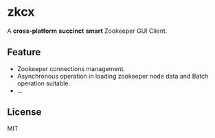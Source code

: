 # zkcx

A **cross-platform** **succinct** **smart** Zookeeper GUI Client.

## Feature

* Zookeeper connections management.
* Asynchronous operation in loading zookeeper node data and Batch operation suitable.
* ...

## License
MIT
